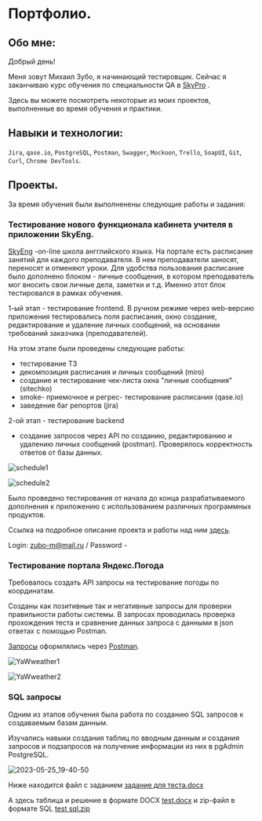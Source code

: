 # Портфолио.

## Обо мне:

Добрый день! 

Меня зовут Михаил Зубо, я начинающий тестировщик. Сейчас я заканчиваю курс обучения по специальности QA в [SkyPro](https://sky.pro/?utm_source=advcake&utm_medium=cpa&utm_campaign=n_%7Cmas_X6OKXA%7Cptn_cityads%7Cma_Berezhnoy%7Cown_b2c%7Cchg_affiliate&utm_advcake_params=9xHZ1YFx6HZreXA&utm_term=9xHZ1YFx6HZreXA) .

Здесь вы можете посмотреть некоторые из моих проектов, выполненные во время обучения и практики.

## Навыки и технологии:

`Jira`, `qase.io`, `PostgreSQL`, `Postman`, `Swagger`, `Mockoon`, `Trello`,
`SoapUI`, `Git`, `Curl`, `Chrome DevTools`.

## Проекты.

За время обучения были выполненены следующие работы и задания:

### Тестирование нового функционала кабинета учителя в приложении SkyEng.
 
[SkyEng](https://skyeng.ru) -on-line школа ангглийского языка. На портале есть расписание занятий для каждого преподавателя. 
В нем преподаватели заносят, переносят и отменяют уроки. 
Для удобства пользования расписание было дополнено блоком - личные сообщения, в котором преподаватель мог вносить свои личные дела, заметки и т.д.
Именно этот блок тестировался в рамках обучения. 

1-ый этап -  тестирование frontend. 
В ручном режиме через web-версию приложения тестировались поля расписания, окно создание, редактирование и удаление личных сообщений, на основании требований заказчика (преподавателей).

На этом этапе были проведены следующие работы:

* тестирование ТЗ
* декомпозиция расписания и личных сообщений (miro)
* создание и тестирование чек-листа окна "личные сообщения" (sitechko)
* smoke- приемочное и регрес- тестирование расписания (qase.io)
* заведение баг репортов (jira)

2-ой этап - тестирование backend  

* создание запросов через API по созданию, редактированию и удалению личных сообщений (postman). Проверялось корректность ответов от базы данных. 

![schedule1](https://github.com/MikhailZubo/tester-7months/assets/128060079/b94b423d-03a6-435a-9b02-b7ac49e1f5ce)

![schedule2](https://github.com/MikhailZubo/tester-7months/assets/128060079/7e718398-a315-4a5f-92b8-be3fcc3fb2be)

Было проведено тестирования от начала до конца разрабатываемого дополнения к приложению с использованием различных программных продуктов.

Ссылка на подробное описание проекта и работы над ним [здесь](https://mikhailzubo.atlassian.net/l/cp/pw9Zkc1f).

Login: zubo-m@mail.ru / Password - 


### Тестирование портала Яндекс.Погода

Требовалось создать API запросы на тестирование погоды по координатам.

Созданы как позитивные так и негативные запросы для проверки правильности работы системы. 
В запросах проводилась проверка прохождения теста и сравнение данных запроса с данными в json ответах с помощью Postman.

[Запросы](https://drive.google.com/file/d/1hdLjNLmSs3NztPN62SGzR5DIpwZ59rLw/view?usp=sharing) оформлялись через [Postman](https://www.postman.com/).

![YaWweather1](https://github.com/MikhailZubo/tester-7months/assets/128060079/54ec388d-a8d8-4165-9259-9687b459c1a7)

![YaWweather2](https://github.com/MikhailZubo/tester-7months/assets/128060079/7c92d654-58ab-4d2b-9a5f-4683e29875d8)

### SQL запросы

Одним из этапов обучения была работа по созданию SQL запросов к создаваемым базам данным.

Изучались навыки создания таблиц по вводным данным и создания запросов и подзапросов на получение информации из них в pgAdmin PostgreSQL.

![2023-05-25_19-40-50](https://github.com/MikhailZubo/tester-7months/assets/128060079/e1847fc6-8919-4bc3-a850-d3fc6c1689af)

Ниже находится файл с заданием
[задание для теста.docx](https://github.com/MikhailZubo/tester-7months/files/11566745/default.docx)

А здесь таблица и решение в формате DOCX [test.docx](https://github.com/MikhailZubo/tester-7months/files/11566767/test.docx)
и zip-файл в формате SQL [test sql.zip](https://github.com/MikhailZubo/tester-7months/files/11567192/test.sql.zip)









